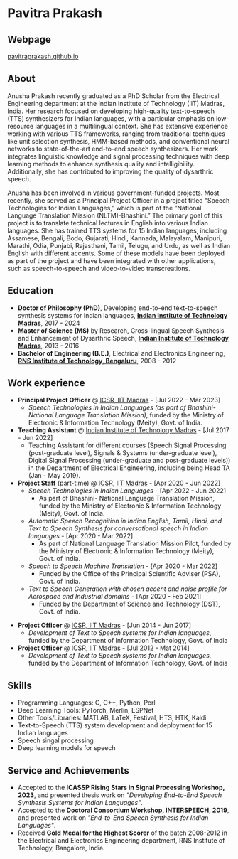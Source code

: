 # Pavitra Prakash

## Webpage
[pavitraprakash.github.io](https://pavitraprakash.github.io/)

## About
Anusha Prakash recently graduated as a PhD Scholar from the Electrical Engineering department at the Indian Institute of Technology (IIT) Madras, India. Her research focused on developing high-quality text-to-speech (TTS) synthesizers for Indian languages, with a particular emphasis on low-resource languages in a multilingual context. She has extensive experience working with various TTS frameworks, ranging from traditional techniques like unit selection synthesis, HMM-based methods, and conventional neural networks to state-of-the-art end-to-end speech synthesizers. Her work integrates linguistic knowledge and signal processing techniques with deep learning methods to enhance synthesis quality and intelligibility. Additionally, she has contributed to improving the quality of dysarthric speech.

Anusha has been involved in various government-funded projects. Most recently, she served as a Principal Project Officer in a project titled “Speech Technologies for Indian Languages,” which is part of the “National Language Translation Mission (NLTM)-Bhashini.” The primary goal of this project is to translate technical lectures in English into various Indian languages. She has trained TTS systems for 15 Indian languages, including Assamese, Bengali, Bodo, Gujarati, Hindi, Kannada, Malayalam, Manipuri, Marathi, Odia, Punjabi, Rajasthani, Tamil, Telugu, and Urdu, as well as Indian English with different accents. Some of these models have been deployed as part of the project and have been integrated with other applications, such as speech-to-speech and video-to-video transcreations.

## Education
* **Doctor of Philosophy (PhD)**, Developing end-to-end text-to-speech synthesis systems for Indian languages, **[Indian Institute of Technology Madras](https://www.iitm.ac.in/)**, 2017 - 2024
* **Master of Science (MS)** by Research, Cross-lingual Speech Synthesis and Enhancement of Dysarthric Speech, **[Indian Institute of Technology Madras](https://www.iitm.ac.in/)**, 2013 - 2016
* **Bachelor of Engineering (B.E.)**, Electrical and Electronics Engineering, **[RNS Institute of Technology, Bengaluru](https://www.rnsit.ac.in/)**, 2008 - 2012

## Work experience
* **Principal Project Officer** @ [ICSR, IIT Madras](https://icandsr.iitm.ac.in/) - [Jul 2022 - Mar 2023] 
  * _Speech Technologies in Indian Languages (as part of Bhashini- National Language Translation Mission)_, funded by the Ministry of Electronic & Information Technology (Meity), Govt. of India.
* **Teaching Assistant** @ [Indian Institute of Technology Madras](https://www.iitm.ac.in) - [Jul 2017 - Jun 2022]
  * Teaching Assistant for different courses (Speech Signal Processing (post-graduate level), Signals & Systems (under-graduate level), Digital Signal Processing (under-graduate and post-graduate levels)) in the Department of Electrical Engineering, including being Head TA (Jan - May 2019).
* **Project Staff** (part-time) @ [ICSR, IIT Madras](https://icandsr.iitm.ac.in/) - [Apr 2020 - Jun 2022]
  * _Speech Technologies in Indian Languages_ - [Apr 2022 - Jun 2022]
    * As part of Bhashini- National Language Translation Mission, funded by the Ministry of Electronic & Information Technology (Meity), Govt. of India.
  * _Automatic Speech Recognition in Indian English, Tamil, Hindi, and Text to Speech Synthesis for conversational speech in Indian languages_ - [Apr 2020 - Mar 2022]
    * As part of National Language Translation Mission Pilot, funded by the Ministry of Electronic & Information Technology (Meity), Govt. of India.
  * _Speech to Speech Machine Translation_ - [Apr 2020 - Mar 2022]
    * Funded by the Office of the Principal Scientific Adviser (PSA), Govt. of India.
  * _Text to Speech Generation with chosen accent and noise profile for Aerospace and Industrial domains_ - [Apr 2020 - Feb 2021]
    * Funded by the Department of Science and Technology (DST), Govt. of India.
 <!-- * <details> <summary>Click to see the full list of projects assisted!</summary><pre> [Apr 2022 - Jun 2022] _Speech Technologies in Indian Languages (as part of Bhashini- National Language Translation Mission)_, funded by the Ministry of Electronic & Information Technology (Meity), Govt. of India. <br> [Apr 2020 - Mar 2022] _Automatic Speech Recognition in Indian English, Tamil, Hindi, and Text to Speech Synthesis for conversational speech in Indian languages (as part of National Language Translation Mission Pilot)_, funded by the Ministry of Electronic & Information Technology (Meity), Govt. of India. <br> [Apr 2020 - Mar 2022] _Speech to Speech Machine Translation_, funded by the Office of the Principal Scientific Adviser (PSA), Govt. of India. <br> [Apr 2020 - Feb 2021] _Text to Speech Generation with chosen accent and noise profile for Aerospace and Industrial domains_, funded by the Department of Science and Technology (DST), Govt. of India. </pre></details> -->
* **Project Officer** @ [ICSR, IIT Madras](https://icandsr.iitm.ac.in/) - [Jun 2014 - Jun 2017]
  * _Development of Text to Speech systems for Indian languages_, funded by the Department of Information Technology, Govt. of India
* **Project Officer** @ [ICSR, IIT Madras](https://icandsr.iitm.ac.in/) - [Jul 2012 - Mat 2014]
  * _Development of Text to Speech systems for Indian languages_, funded by the Department of Information Technology, Govt. of India

## Skills
* Programming Languages: C, C++, Python, Perl
* Deep Learning Tools: PyTorch, Merlin, ESPNet
* Other Tools/Libraries: MATLAB, LaTeX, Festival, HTS, HTK, Kaldi
* Text-to-Speech (TTS) system development and deployment for 15 Indian languages
* Speech singal processing
* Deep learning models for speech

## Service and Achievements
* Accepted to the **ICASSP Rising Stars in Signal Processing Workshop, 2023**, and presented thesis work on _"Developing End-to-End Speech Synthesis Systems for Indian Languages"_.
* Accepted to the **Doctoral Consortium Workshop, INTERSPEECH, 2019**, and presented work on _"End-to-End Speech Synthesis for Indian Languages"_.
* Received **Gold Medal for the Highest Scorer** of the batch 2008-2012 in the Electrical and Electronics Engineering department, RNS Institute of Technology, Bangalore, India.
